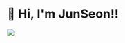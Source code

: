 # 👋 Hi, I'm JunSeon!! #
<!--
![Image](https://github.com/user-attachments/assets/578b4edc-ee95-4981-b063-0f2e9e8723ad)
-->
<div>
    <a href="https://github.com/devxb/gitanimals">
  <img src="https://render.gitanimals.org/farms/{goodjunseon}"/>
</a>
  </a>
</div> 


<!--
[![Solved.ac Profile](http://mazassumnida.wtf/api/generate_badge?boj=pzs20019)](https://solved.ac/pzs20019)
-->

